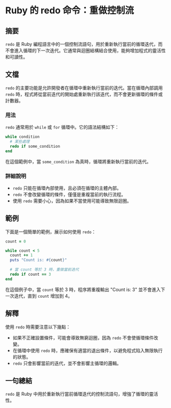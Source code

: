 <!--
Meta Description: # Ruby 的 redo 命令：重做控制流 ## 摘要 `redo` 是 Ruby 編程語言中的一個控制流語句，用於重新執行當前的循環迭代，而不會進入循環的下一次迭代。它通常與迴圈結構結合使用，能夠增加程式的靈活性和可讀性。 ## 文檔 `redo` 的主要功能是允許開發者在循環中重新執行當前的迭...
Meta Keywords: redo, count, ruby, while, some_condition
-->

# Ruby 的 redo 命令：重做控制流

## 摘要
`redo` 是 Ruby 編程語言中的一個控制流語句，用於重新執行當前的循環迭代，而不會進入循環的下一次迭代。它通常與迴圈結構結合使用，能夠增加程式的靈活性和可讀性。

## 文檔
`redo` 的主要功能是允許開發者在循環中重新執行當前的迭代。當在循環內部調用 `redo` 時，程式將從當前迭代的開始處重新執行該迭代，而不會更新循環的條件或計數器。

### 用法
`redo` 通常用於 `while` 或 `for` 循環中。它的語法結構如下：

```ruby
while condition
  # 某些處理
  redo if some_condition
end
```

在這個範例中，當 `some_condition` 為真時，循環將重新執行當前的迭代。

### 詳細說明
- `redo` 只能在循環內部使用，且必須在循環的主體內部。
- `redo` 不會改變循環的條件，僅僅是重複當前的執行流程。
- 使用 `redo` 需要小心，因為如果不當使用可能導致無限迴圈。

## 範例
下面是一個簡單的範例，展示如何使用 `redo`：

```ruby
count = 0

while count < 5
  count += 1
  puts "Count is: #{count}"
  
  # 當 count 等於 3 時，重做當前迭代
  redo if count == 3
end
```

在這個例子中，當 `count` 等於 3 時，程序將重複輸出 "Count is: 3" 並不會進入下一次迭代，直到 `count` 增加到 4。

## 解釋
使用 `redo` 時需要注意以下幾點：
- 如果不正確設置條件，可能會導致無窮迴圈，因為 `redo` 不會使循環條件改變。
- 在循環中使用 `redo` 時，應確保有適當的退出條件，以避免程式陷入無限執行的狀態。
- `redo` 只會影響當前的迭代，並不會影響主循環的邏輯。

## 一句總結
`redo` 是 Ruby 中用於重新執行當前循環迭代的控制流語句，增強了循環的靈活性。